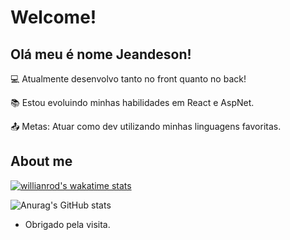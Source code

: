 # Welcome!

 

## Olá meu é nome Jeandeson!

 

:computer: Atualmente desenvolvo tanto no front quanto no back!

:books: Estou evoluindo minhas habilidades em React e AspNet.

:outbox_tray: Metas: Atuar como dev utilizando minhas linguagens favoritas.

 

## About me

[![willianrod's wakatime stats](https://github-readme-stats.vercel.app/api/wakatime?username=jeandeson)](https://github.com/jeandeson/github-readme-stats)

![Anurag's GitHub stats](https://github-readme-stats.vercel.app/api?username=jeandeson&show_icons=true&theme=radical)


- Obrigado pela visita.
